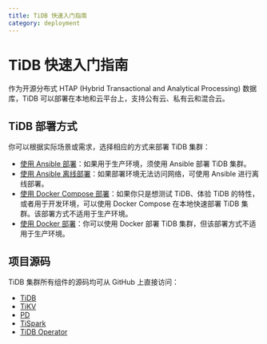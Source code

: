 ```yaml
---
title: TiDB 快速入门指南
category: deployment
---
```


# TiDB 快速入门指南

作为开源分布式 HTAP (Hybrid Transactional and Analytical Processing) 数据库，TiDB 可以部署在本地和云平台上，支持公有云、私有云和混合云。

## TiDB 部署方式

你可以根据实际场景或需求，选择相应的方式来部署 TiDB 集群：

- [使用 Ansible 部署](op-guide/ansible-deployment.md)：如果用于生产环境，须使用 Ansible 部署 TiDB 集群。
- [使用 Ansible 离线部署](op-guide/offline-ansible-deployment.md)：如果部署环境无法访问网络，可使用 Ansible 进行离线部署。
- [使用 Docker Compose 部署](op-guide/docker-compose.md)：如果你只是想测试 TiDB、体验 TiDB 的特性，或者用于开发环境，可以使用 Docker Compose 在本地快速部署 TiDB 集群。该部署方式不适用于生产环境。
- [使用 Docker 部署](op-guide/docker-deployment.md)：你可以使用 Docker 部署 TiDB 集群，但该部署方式不适用于生产环境。

## 项目源码

TiDB 集群所有组件的源码均可从 GitHub 上直接访问：

- [TiDB](https://github.com/pingcap/tidb)
- [TiKV](https://github.com/tikv/tikv)
- [PD](https://github.com/pingcap/pd)
- [TiSpark](https://github.com/pingcap/tispark)
- [TiDB Operator](https://github.com/pingcap/tidb-operator)